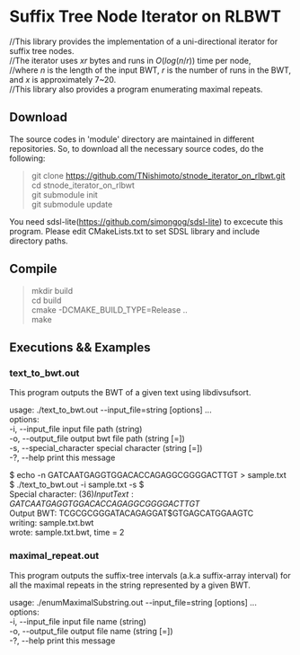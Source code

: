 # Suffix Tree Node Iterator on RLBWT

//This library provides the implementation of a uni-directional iterator for suffix tree nodes.  
//The iterator uses $xr$ bytes and runs in $O(log (n/r))$ time per node,  
//where $n$ is the length of the input BWT, $r$ is the number of runs in the BWT, and $x$ is approximately 7~20.  
//This library also provides a program enumerating maximal repeats.  

## Download
The source codes in 'module' directory are maintained in different repositories. 
So, to download all the necessary source codes, do the following:

> git clone https://github.com/TNishimoto/stnode_iterator_on_rlbwt.git  
> cd stnode_iterator_on_rlbwt  
> git submodule init  
> git submodule update  

You need sdsl-lite(https://github.com/simongog/sdsl-lite) to excecute this program. Please edit CMakeLists.txt to set SDSL library and include directory paths.

## Compile
> mkdir build  
> cd build  
> cmake -DCMAKE_BUILD_TYPE=Release ..  
> make  

## Executions && Examples

### text_to_bwt.out  
This program outputs the BWT of a given text using libdivsufsort.  

usage: ./text_to_bwt.out --input_file=string [options] ...  
options:  
  -i, --input_file           input file path (string)  
  -o, --output_file          output bwt file path (string [=])  
  -s, --special_character    special character (string [=])  
  -?, --help                 print this message  
  
$ echo -n GATCAATGAGGTGGACACCAGAGGCGGGGACTTGT > sample.txt  
$ ./text_to_bwt.out -i sample.txt -s $  
Special character: $(36)  
Input Text: GATCAATGAGGTGGACACCAGAGGCGGGGACTTGT$  
Output BWT: TCGCGCGGGATACAGAGGAT$GTGAGCATGGAAGTC  
writing: sample.txt.bwt  
wrote: sample.txt.bwt, time = 2  

### maximal_repeat.out  

This program outputs the suffix-tree intervals (a.k.a suffix-array interval) for all the maximal repeats 
in the string represented by a given BWT. 

usage: ./enumMaximalSubstring.out --input_file=string [options] ...  
options:  
  -i, --input_file     input file name (string)  
  -o, --output_file    output file name (string [=])  
  -?, --help           print this message  
